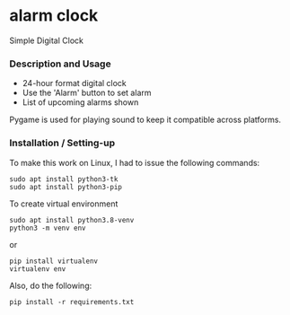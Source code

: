 # alarm clock
Simple Digital Clock

### Description and Usage
* 24-hour format digital clock
* Use the 'Alarm' button to set alarm
* List of upcoming alarms shown

Pygame is used for playing sound to keep it compatible across platforms.

### Installation / Setting-up
To make this work on Linux, I had to issue the following commands:

```
sudo apt install python3-tk
sudo apt install python3-pip
```

To create virtual environment
```
sudo apt install python3.8-venv
python3 -m venv env
```
or
```
pip install virtualenv
virtualenv env
```
Also, do the following:
```
pip install -r requirements.txt
```
